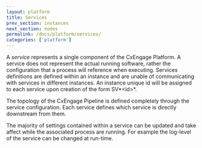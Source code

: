 ```yaml
---
layout: platform
title: Services
prev_section: instances
next_section: nodes
permalink: /docs/platform/services/
categories: ['platform']
---
```


A *service* represents a single component of the CxEngage Platform. A service does
not represent the actual running software, rather the configuration that a process
will reference when executing. Services definitions are defined within an instance
and are unable of communicating with services in different instances. An instance
unique id will be assigned to each service upon creation of the form SV*\<id\>*.

The topology of the CxEngage Pipeline is defined completely through the service configuration.
Each service defines which service is directly downstream from them.

The majority of settings contained within a service can be updated and take affect while the associated
process are running. For example the log-level of the service can be changed at run-time.
